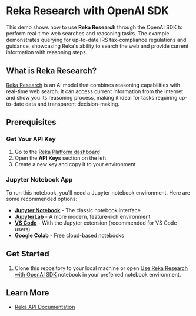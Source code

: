 # Reka Research with OpenAI SDK

This demo shows how to use **Reka Research** through the OpenAI SDK to perform real-time web searches and reasoning tasks. The example demonstrates querying for up-to-date IRS tax-compliance regulations and guidance, showcasing Reka's ability to search the web and provide current information with reasoning steps.

## What is Reka Research?

[Reka Research](https://docs.reka.ai/research) is an AI model that combines reasoning capabilities with real-time web search. It can access current information from the internet and show you its reasoning process, making it ideal for tasks requiring up-to-date data and transparent decision-making.

## Prerequisites

### Get Your API Key

1. Go to the [Reka Platform dashboard](https://platform.reka.ai)
2. Open the **API Keys** section on the left
3. Create a new key and copy it to your environment

### Jupyter Notebook App

To run this notebook, you'll need a Jupyter notebook environment. Here are some recommended options:

- **[Jupyter Notebook](https://jupyter.org/install)** - The classic notebook interface
- **[JupyterLab](https://jupyter.org/install)** - A more modern, feature-rich environment
- **[VS Code](https://code.visualstudio.com/)** - With the Jupyter extension (recommended for VS Code users)
- **[Google Colab](https://colab.research.google.com/)** - Free cloud-based notebooks

## Get Started

1. Clone this repository to your local machine or open [Use Reka Research with OpenAI SDK](<Use Reka Research with OpenAI SDK.ipynb>) notebook in your preferred notebook environment.


## Learn More

- [Reka API Documentation](https://docs.reka.ai)

